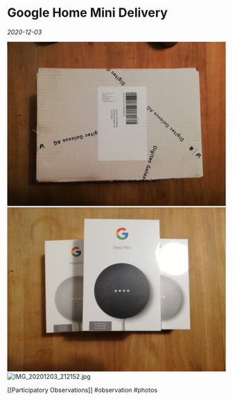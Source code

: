 # Google Home Mini Delivery
*2020-12-03*

![IMG_20201203_211954.jpg](/assets/images/IMG_20201203_211954.jpg)
![IMG_20201203_212136.jpg](/assets/images/IMG_20201203_212136.jpg)
![IMG_20201203_212152.jpg](/assets/images/MG_20201203_212152.jpg)

[[Participatory Observations]] #observation #photos